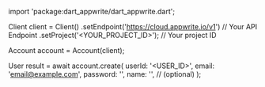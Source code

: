 import 'package:dart_appwrite/dart_appwrite.dart';

Client client = Client()
    .setEndpoint('https://cloud.appwrite.io/v1') // Your API Endpoint
    .setProject('<YOUR_PROJECT_ID>'); // Your project ID

Account account = Account(client);

User result = await account.create(
    userId: '<USER_ID>',
    email: 'email@example.com',
    password: '',
    name: '<NAME>', // (optional)
);
